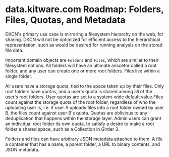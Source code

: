 # data.kitware.com Roadmap: Folders, Files, Quotas, and Metadata

DKCN's primary use case is mirroring a filesystem hierarchy on the web, for sharing. DKCN will not be optimized for efficient access to the hierarchical representation, such as would be desired for running analysis on the stored file data.

Important domain objects are `Folders` and `Files`, which are similar to their filesystem notions. All folders will have an ultimate anscetor called a root folder, and any user can create one or more root folders. Files live within a single folder.

All users have a storage quota, tied to the space taken up by their files. Only root folders have quotas, and a user's quota is shared among all of the user's root folders. User quotas are set to a system-wide default value.Files count against the storage quota of the root folder, regardless of who the uploading user is, i.e. if user A uploads files into a root folder owned by user B, the files count against user B's quota. Quotas are oblivious to any deduplication that happens within the storage layer. Admin users can grant an individual root folder its own quota, to satisfy a desire to make a root folder a shared space, such as a Collection in Girder 3.

Folders and files can have arbitrary JSON metadata attached to them. A file a container that has a name, a parent folder, a URL to binary contents, and JSON metadata.
